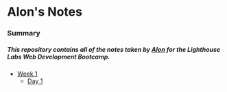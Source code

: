 # Alon's Notes

### Summary

##### This repository contains all of the notes taken by [Alon](https://github.com/RodoMark/) for the Lighthouse Labs Web Development Bootcamp.

- [Week 1](/Week_1)
  - [Day 1](/Week_1/Day_1)
